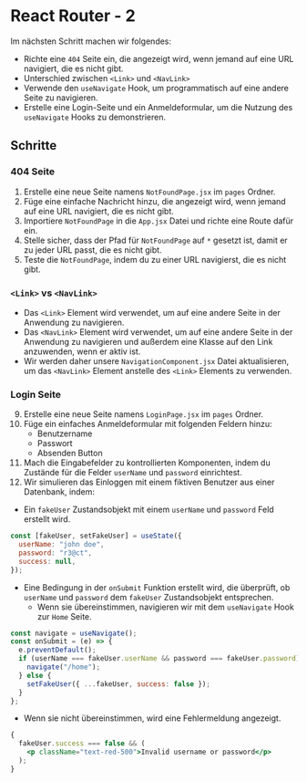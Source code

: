 # React Router - 2

Im nächsten Schritt machen wir folgendes:

- Richte eine `404` Seite ein, die angezeigt wird, wenn jemand auf eine URL navigiert, die es nicht gibt.
- Unterschied zwischen `<Link>` und `<NavLink>`
- Verwende den `useNavigate` Hook, um programmatisch auf eine andere Seite zu navigieren.
- Erstelle eine Login-Seite und ein Anmeldeformular, um die Nutzung des `useNavigate` Hooks zu demonstrieren.

## Schritte

### 404 Seite

1. Erstelle eine neue Seite namens `NotFoundPage.jsx` im `pages` Ordner.
2. Füge eine einfache Nachricht hinzu, die angezeigt wird, wenn jemand auf eine URL navigiert, die es nicht gibt.
3. Importiere `NotFoundPage` in die `App.jsx` Datei und richte eine Route dafür ein.
4. Stelle sicher, dass der Pfad für `NotFoundPage` auf `*` gesetzt ist, damit er zu jeder URL passt, die es nicht gibt.
5. Teste die `NotFoundPage`, indem du zu einer URL navigierst, die es nicht gibt.

### `<Link>` vs `<NavLink>`

- Das `<Link>` Element wird verwendet, um auf eine andere Seite in der Anwendung zu navigieren.
- Das `<NavLink>` Element wird verwendet, um auf eine andere Seite in der Anwendung zu navigieren und außerdem eine Klasse auf den Link anzuwenden, wenn er aktiv ist.
- Wir werden daher unsere `NavigationComponent.jsx` Datei aktualisieren, um das `<NavLink>` Element anstelle des `<Link>` Elements zu verwenden.

### Login Seite

9. Erstelle eine neue Seite namens `LoginPage.jsx` im `pages` Ordner.
10. Füge ein einfaches Anmeldeformular mit folgenden Feldern hinzu:
    - Benutzername
    - Passwort
    - Absenden Button
11. Mach die Eingabefelder zu kontrollierten Komponenten, indem du Zustände für die Felder `userName` und `password` einrichtest.
12. Wir simulieren das Einloggen mit einem fiktiven Benutzer aus einer Datenbank, indem:

- Ein `fakeUser` Zustandsobjekt mit einem `userName` und `password` Feld erstellt wird.

```javascript
const [fakeUser, setFakeUser] = useState({
  userName: "john doe",
  password: "r3@ct",
  success: null,
});
```

- Eine Bedingung in der `onSubmit` Funktion erstellt wird, die überprüft, ob `userName` und `password` dem `fakeUser` Zustandsobjekt entsprechen.
  - Wenn sie übereinstimmen, navigieren wir mit dem `useNavigate` Hook zur `Home` Seite.

```javascript
const navigate = useNavigate();
const onSubmit = (e) => {
  e.preventDefault();
  if (userName === fakeUser.userName && password === fakeUser.password) {
    navigate("/home");
  } else {
    setFakeUser({ ...fakeUser, success: false });
  }
};
```

- Wenn sie nicht übereinstimmen, wird eine Fehlermeldung angezeigt.

```jsx
{
  fakeUser.success === false && (
    <p className="text-red-500">Invalid username or password</p>
  );
}
```
